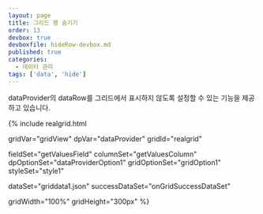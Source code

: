 ```yaml
---
layout: page
title: 그리드 행 숨기기
order: 13
devbox: true
devboxfile: hideRow-devbox.md
published: true
categories:
  - 데이터 관리
tags: ['data', 'hide']
---
```


dataProvider의 dataRow를 그리드에서 표시하지 않도록 설정할 수 있는 기능을 제공하고 있습니다.

<script>
var onGridSuccessDataSet = function(data, textStatus, jqXHR) {
	var data = [
		{"id":"1","userid":"fgray","company":"Dabfeed","first_name":"Jesse","last_name":"Thompson","gender":"Male","email":"jthompson@realcube.com","birthday":"1966/08/13","pay":8792.8},
		{"id":"2","userid":"wcruz","company":"Flipstorm","first_name":"Donna","last_name":"Mason","gender":"Male","email":"dmason@gabspot.biz","birthday":"1965/07/13","pay":19830.69},
		{"id":"3","userid":"creynolds","company":"Divape","first_name":"Antonio","last_name":"Evans","gender":"Female","email":"aevans@dabvine.info","birthday":"1986/08/01","pay":19476.84},
		{"id":"4","userid":"gjackson","company":"Jamia","first_name":"Catherine","last_name":"Watson","gender":"Male","email":"cwatson@pixope.net","birthday":"1983/04/24","pay":8431.58},
		{"id":"5","userid":"cmorrison","company":"Ooba","first_name":"Jerry","last_name":"Russell","gender":"Female","email":"jrussell@topicware.info","birthday":"1950/07/02","pay":31385.36},
		{"id":"6","userid":"rcarr","company":"Gabvine","first_name":"Jennifer","last_name":"Wright","gender":"Female","email":"jwright@bluezoom.com","birthday":"1974/02/20","pay":26488.7},
		{"id":"7","userid":"pcastillo","company":"Avamm","first_name":"Jimmy","last_name":"Hill","gender":"Male","email":"jhill@gigabox.name","birthday":"1958/05/13","pay":25772.22},
		{"id":"8","userid":"wpayne","company":"Shuffletag","first_name":"Victor","last_name":"Price","gender":"Male","email":"vprice@babbleset.info","birthday":"1951/06/07","pay":19590.3},
		{"id":"9","userid":"jthompson","company":"Gigashots","first_name":"Diana","last_name":"Ford","gender":"Female","email":"dford@demizz.name","birthday":"1963/07/15","pay":29945.36},
		{"id":"10","userid":"swallace","company":"Zazio","first_name":"Wanda","last_name":"Nelson","gender":"Male","email":"wnelson@blogtags.net","birthday":"1952/04/10","pay":27895.01}
	];

	dataProvider.setRows(data);
}
</script>

{% include realgrid.html

  gridVar="gridView"
  dpVar="dataProvider"
  gridId="realgrid"

  fieldSet="getValuesField"
  columnSet="getValuesColumn"
  dpOptionSet="dataProviderOption1"
  gridOptionSet="gridOption1"
  styleSet="style1"

  dataSet="griddata1.json"
  successDataSet="onGridSuccessDataSet"

  gridWidth="100%"
  gridHeight="300px" %}